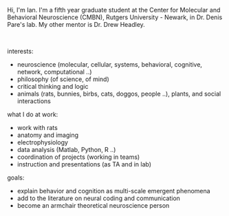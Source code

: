 
Hi, I'm Ian. I'm a fifth year graduate student at the Center for Molecular and Behavioral Neuroscience (CMBN), Rutgers University - Newark, in Dr. Denis Pare's lab. My other mentor is Dr. Drew Headley.

<br />

interests:

- neuroscience (molecular, cellular, systems, behavioral, cognitive, network, computational ..)
- philosophy (of science, of mind)
- critical thinking and logic
- animals (rats, bunnies, birbs, cats, doggos, people ..), plants, and social interactions


what I do at work: 

- work with rats
- anatomy and imaging
- electrophysiology
- data analysis (Matlab, Python, R ..)
- coordination of projects (working in teams)
- instruction and presentations (as TA and in lab)


goals:

- explain behavior and cognition as multi-scale emergent phenomena
- add to the literature on neural coding and communication
- become an armchair theoretical neuroscience person

